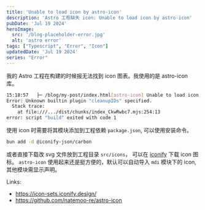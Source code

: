 ```yaml
---
title: 'Unable to load icon by astro-icon'
description: 'Astro 工程缺失 icon: Unable to load icon by astro-icon'
pubDate: 'Jul 19 2024'
heroImage: 
  src: '/blog-placeholder-error.jpg'
  alt: 'astro error'
tags: ["Typescript", "Error", "Icon"]
updatedDate: 'Jul 19 2024'
series: "Error"
---
```



我的 Astro 工程在构建的时候报无法找到 icon 图表。我使用的是 astro-icon 库。

```bash
15:18:57   ├─ /blog/my-post/index.html[astro-icon] Unable to load icon "carbon:tag-group"!
Error: Unknown builtin plugin "cleanupIDs" specified.
  Stack trace:
    at file:///.../dist/chunks/index_CkwRwbc7.mjs:254:13
error: script "build" exited with code 1

```

使用 icon 时需要将其模块添加到工程依赖 `package.json`, 可以使用安装命令。

```bash
bun add -d @iconify-json/carbon
```

或者直接下载改 svg 文件放到工程目录 `src/icons`， 可以在 [iconify](https://icon-sets.iconify.design/) 下载 icon 图标。
`astro-icon` 使用起来还是挺方便的，默认可以自动导入 `mdi` 模块下的 icon, 其他模块需显示声明。



Links:
- https://icon-sets.iconify.design/
- https://github.com/natemoo-re/astro-icon

